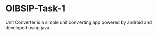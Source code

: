 # OIBSIP-Task-1
Unit Converter is a simple unit converting app powered by android and developed using java.
